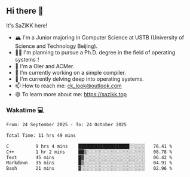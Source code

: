 ## Hi there 👋

It's SaZiKK here!

- 🏔️ I'm a Junior majoring in Computer Science  at USTB (University of Science and Technology Beijing).
- 🧑‍🎓 I'm planning to pursue a Ph.D. degree in the field of operating systems！
- 🚀 I'm a OIer and ACMer.
- 🔭 I’m currently working on a simple compiler.
- 🌱 I'm currently delving deep into operating systems.
- 📫 How to reach me: ck_look@outlook.com
- 😄 To learn more about me: https://sazikk.top

  
<!--
**SaZiKK/SaZiKK** is a ✨ _special_ ✨ repository because its `README.md` (this file) appears on your GitHub profile.

Here are some ideas to get you started:

- 🔭 I’m currently working on ...
- 🌱 I’m currently learning ...
- 👯 I’m looking to collaborate on ...
- 🤔 I’m looking for help with ...
- 💬 Ask me about ...
- 📫 How to reach me: ...
- 😄 Pronouns: ...
- ⚡ Fun fact: ...
-->

### Wakatime 💻

<!--START_SECTION:waka-->

```txt
From: 24 September 2025 - To: 24 October 2025

Total Time: 11 hrs 49 mins

C          9 hrs 4 mins    ███████████████████░░░░░░   76.41 %
C++        1 hr 2 mins     ██▒░░░░░░░░░░░░░░░░░░░░░░   08.78 %
Text       45 mins         █▓░░░░░░░░░░░░░░░░░░░░░░░   06.42 %
Markdown   35 mins         █▒░░░░░░░░░░░░░░░░░░░░░░░   04.91 %
Bash       21 mins         ▓░░░░░░░░░░░░░░░░░░░░░░░░   02.96 %
```

<!--END_SECTION:waka-->
